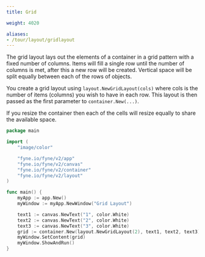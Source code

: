 ```yaml
---
title: Grid

weight: 4020

aliases:
- /tour/layout/gridlayout
---
```


The grid layout lays out the elements of a container in a grid pattern
with a fixed number of columns. Items will fill a single row until the
number of columns is met, after this a new row will be created.
Vertical space will be split equally between each of the rows of objects.

You create a grid layout using `layout.NewGridLayout(cols)` where cols
is the number of items (columns) you wish to have in each row. This
layout is then passed as the first parameter to
`container.New(...)`.

If you resize the container then each of the cells will resize equally
to share the available space.

```go
package main

import (
	"image/color"

	"fyne.io/fyne/v2/app"
	"fyne.io/fyne/v2/canvas"
	"fyne.io/fyne/v2/container"
	"fyne.io/fyne/v2/layout"
)

func main() {
	myApp := app.New()
	myWindow := myApp.NewWindow("Grid Layout")

	text1 := canvas.NewText("1", color.White)
	text2 := canvas.NewText("2", color.White)
	text3 := canvas.NewText("3", color.White)
	grid := container.New(layout.NewGridLayout(2), text1, text2, text3)
	myWindow.SetContent(grid)
	myWindow.ShowAndRun()
}
```
